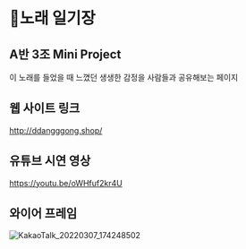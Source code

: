 # :musical_note:노래 일기장
## A반 3조 Mini Project
이 노래를 들었을 때 느꼈던 생생한 감정을 사람들과 공유해보는 페이지
## 웹 사이트 링크 
http://ddangggong.shop/
## 유튜브 시연 영상
https://youtu.be/oWHfuf2kr4U
## 와이어 프레임
![KakaoTalk_20220307_174248502](https://user-images.githubusercontent.com/61370487/157640774-5ce07711-da69-404c-ab48-5e1e12b9813f.jpg)
